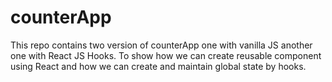 # counterApp
This repo contains two version of counterApp one with vanilla JS another one with React JS Hooks. To show how we can create reusable component using React and how we can create and maintain global state by hooks. 
